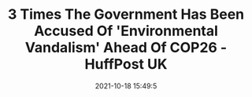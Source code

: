 ---
"title": "3 Times The Government Has Been Accused Of 'Environmental Vandalism' Ahead Of COP26 - HuffPost UK"
"date": "2021-10-18 15:49:5"
"feed_name": "GOOGLENEWSDRILLING"
"feed_website": "https://news.google.com/search?q=drilling%2Bincident&hl=en-US&gl=US&ceid=US:en"
"feed_rss": "https://news.google.com/rss/search?q=drilling%2Bincident&hl=en-US&gl=US&ceid=US:en"
"link": "https://www.huffingtonpost.co.uk/entry/uk-environmental-vandalism-peatlands-cop26_uk_6166e493e4b0fcd00f988204"
"source": "{'href': 'https://www.huffingtonpost.co.uk', 'title': 'HuffPost UK'}"
"file": "_posts/2021-1-1-bf7a974caf5faf9aef1e2573ad59bd9ea0f4361a.md"
"accident": "0"
"drilling": "0"
"represented_by": "0"
"dead": "0"
"injured": "0"
"arrested": "0"
"place": "unknown place"
"where": "unknown site"
"causes": "unknown"
"place_uri": "unknown place"
---